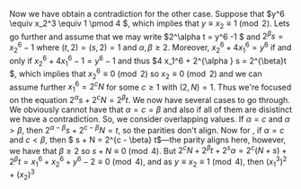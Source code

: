 Now we have obtain a contradiction for the other case. Suppose that $y^6 \equiv x_2^3 \equiv 1 \pmod 4 $, which implies that $y\equiv x_2 \equiv  1 \pmod 2$. Lets go further and assume that we may write $2^\alpha t = y^6 -1 $ and $2^\beta s = x_2^6 -1$ where $(t, 2) = (s, 2 ) = 1$ and $\alpha, \beta \geq 2$. Moreover, $x_2^6 + 4 x_1 ^6 =  y^6$ if and only if $x_2^6 + 4 x_1 ^6  - 1 =  y^6 -1$ and thus $4 x_1^6 + 2^{\alpha } s = 2^{\beta}t $, which implies that $x_2^6 \equiv 0 \pmod 2$ so $x_2 \equiv 0 \pmod 2$ and we can assume further $x_1 ^6= 2^c N$ for some $c \geq 1$ with $(2,N) = 1$. Thus we're focused on the equation $2^\alpha s + 2^c N = 2^\beta t$. We now have several cases to go through. We obviously cannot have that $\alpha = c = \beta$ and also if all of them are disistinct we have a contradiction. So, we consider overlapping values. If $\alpha = c$ and $\alpha > \beta$, then $2^{\alpha - \beta }s + 2^{c-\beta} N = t$, so the parities don't align. Now for , if $\alpha = c$ and $c < \beta$, then $ s + N = 2^{c - \beta} t$—the parity aligns here, however, we have that $\beta \geq 2$ so $s + N \equiv 0 \pmod 4$. But $2^c N + 2^\beta t + 2^s \alpha  = 2^c (N+s) + 2^\beta t = x_1^6 + x_2^6 + y^6 -2 \equiv 0 \pmod 4$, and as $y \equiv x_2 \equiv 1 \pmod 4$, then $(x_1^3)^2 +(x_2)^3$ 